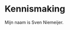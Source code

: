 <!DOCTYPE html>
<html lang="en">
<head>
    <meta charset="UTF-8">
    <meta name="viewport" content="width=device-width, initial-scale=1.0">
</head>
<body>
    <h1>Kennismaking</h1>
    <p>Mijn naam is Sven Niemeijer.</p>
</body>
</html>
